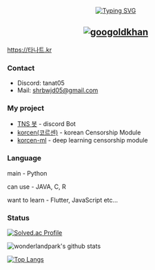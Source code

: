 <p align="center">
<a href="https://github.com/TANAT05">
    <img src="https://readme-typing-svg.demolab.com?font=Georgia&size=18&duration=2000&pause=100&multiline=true&width=500&height=80&lines=Hello;I'm student developer;studying AI+%7C+GUI" alt="Typing SVG" />
</a>
 
<div align="center">
  <h2>
    <a href="https://pypi.org/user/drkostas/">
    <img src="https://komarev.com/ghpvc/?username=TANAT05&label=Visitors&color=0e75b6&style=flat" alt="googoldkhan" />
  </h2>
</div>



https://타나트.kr
### Contact
- Discord: tanat05
- Mail: [shrbwjd05@gmail.com](mailto:shrbwjd05@gmail.com)

### My project
- [TNS 봇](https://discord.com/api/oauth2/authorize?client_id=848795383751639080&permissions=8&scope=bot%20applications.commands) - discord Bot
- [korcen(코르센)](https://github.com/Tanat05/korcen) - korean Censorship Module
- [korcen-ml](https://github.com/Tanat05/korcen-ml) - deep learning censorship module

### Language
main - Python

can use - JAVA, C, R

want to learn - Flutter, JavaScript etc...

### Status
[![Solved.ac Profile](http://mazassumnida.wtf/api/v2/generate_badge?boj=shrbwjd)](https://solved.ac/shrbwjd)

![wonderlandpark's github stats](https://github-readme-stats.vercel.app/api?username=Tanat05&bg_color=ffa745,8ba4db,8ba4db&title_color=fff&text_color=fff&show_icons=true&count_private=true)

[![Top Langs](https://github-readme-stats.vercel.app/api/top-langs/?username=Tanat05&bg_color=ffa745,8ba4db,8ba4db&title_color=fff&text_color=fff)](https://github.com/Tanat05/github-readme-stats)
